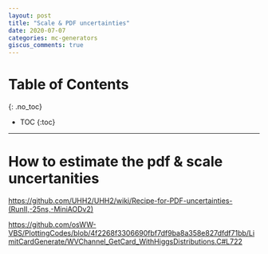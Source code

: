 ```yaml
---
layout: post
title: "Scale & PDF uncertainties"
date: 2020-07-07
categories: mc-generators
giscus_comments: true
---
```


# Table of Contents
{: .no_toc}

* TOC
{:toc}

------------------------------------

# How to estimate the pdf & scale uncertanities

https://github.com/UHH2/UHH2/wiki/Recipe-for-PDF-uncertainties-(RunII,-25ns,-MiniAODv2)

https://github.com/osWW-VBS/PlottingCodes/blob/4f2268f3306690fbf7df9ba8a358e827dfdf71bb/LimitCardGenerate/WVChannel_GetCard_WithHiggsDistributions.C#L722
